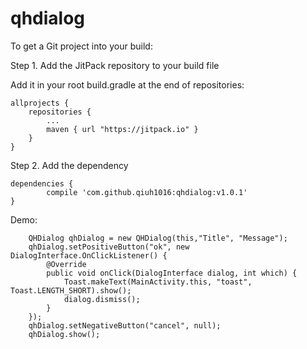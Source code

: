 # qhdialog



To get a Git project into your build:

Step 1. Add the JitPack repository to your build file

Add it in your root build.gradle at the end of repositories:

    allprojects {
		repositories {
			...
			maven { url "https://jitpack.io" }
		}
	}

Step 2. Add the dependency

	dependencies {
	        compile 'com.github.qiuh1016:qhdialog:v1.0.1'
	}



Demo:

        QHDialog qhDialog = new QHDialog(this,"Title", "Message");
        qhDialog.setPositiveButton("ok", new DialogInterface.OnClickListener() {
            @Override
            public void onClick(DialogInterface dialog, int which) {
                Toast.makeText(MainActivity.this, "toast", Toast.LENGTH_SHORT).show();
                dialog.dismiss();
            }
        });
        qhDialog.setNegativeButton("cancel", null);
        qhDialog.show();

